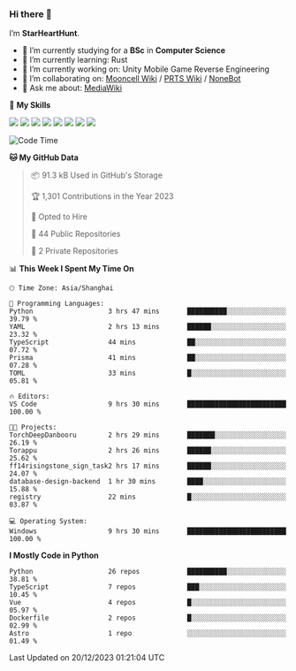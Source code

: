 ### Hi there 👋

I’m **StarHeartHunt**.

- 🏫 I’m currently studying for a **BSc** in **Computer Science**
- 🌱 I’m currently learning: Rust
- 🔭 I’m currently working on: Unity Mobile Game Reverse Engineering
- 👯 I’m collaborating on: [Mooncell Wiki](https://fgo.wiki/) / [PRTS Wiki](http://prts.wiki/) / [NoneBot](https://github.com/nonebot)
- 💬 Ask me about: [MediaWiki](https://www.mediawiki.org)

🌟 **My Skills**

![](https://img.shields.io/badge/-Python-3e74a2?style=flat-square&logo=Python&logoColor=fff)
![](https://img.shields.io/badge/-Node.js-339933?style=flat-square&logo=node.js&logoColor=fff)
![](https://img.shields.io/badge/-Vue-4fc08d?style=flat-square&logo=vue.js&logoColor=fff)
![](https://img.shields.io/badge/-React-2d98ce?style=flat-square&logo=React&logoColor=fff)
![](https://img.shields.io/badge/-TypeScript-3178C6?style=flat-square&logo=TypeScript&logoColor=fff)
![](https://img.shields.io/badge/-Docker-2496ED?style=flat-square&logo=Docker&logoColor=fff)
![](https://img.shields.io/badge/-Linux-000000?style=flat-square&logo=Linux&logoColor=fff)
![](https://img.shields.io/badge/-Dotnet-512bd4?style=flat-square&logo=.net&logoColor=fff)

<!--START_SECTION:waka-->
![Code Time](http://img.shields.io/badge/Code%20Time-801%20hrs%2020%20mins-blue)

**🐱 My GitHub Data** 

> 📦 91.3 kB Used in GitHub's Storage 
 > 
> 🏆 1,301 Contributions in the Year 2023
 > 
> 💼 Opted to Hire
 > 
> 📜 44 Public Repositories 
 > 
> 🔑 2 Private Repositories 
 > 
📊 **This Week I Spent My Time On** 

```text
🕑︎ Time Zone: Asia/Shanghai

💬 Programming Languages: 
Python                   3 hrs 47 mins       ██████████░░░░░░░░░░░░░░░   39.79 % 
YAML                     2 hrs 13 mins       ██████░░░░░░░░░░░░░░░░░░░   23.32 % 
TypeScript               44 mins             ██░░░░░░░░░░░░░░░░░░░░░░░   07.72 % 
Prisma                   41 mins             ██░░░░░░░░░░░░░░░░░░░░░░░   07.28 % 
TOML                     33 mins             █░░░░░░░░░░░░░░░░░░░░░░░░   05.81 % 

🔥 Editors: 
VS Code                  9 hrs 30 mins       █████████████████████████   100.00 % 

🐱‍💻 Projects: 
TorchDeepDanbooru        2 hrs 29 mins       ███████░░░░░░░░░░░░░░░░░░   26.19 % 
Torappu                  2 hrs 26 mins       ██████░░░░░░░░░░░░░░░░░░░   25.62 % 
ff14risingstone_sign_task2 hrs 17 mins       ██████░░░░░░░░░░░░░░░░░░░   24.07 % 
database-design-backend  1 hr 30 mins        ████░░░░░░░░░░░░░░░░░░░░░   15.88 % 
registry                 22 mins             █░░░░░░░░░░░░░░░░░░░░░░░░   03.87 % 

💻 Operating System: 
Windows                  9 hrs 30 mins       █████████████████████████   100.00 % 
```

**I Mostly Code in Python** 

```text
Python                   26 repos            ██████████░░░░░░░░░░░░░░░   38.81 % 
TypeScript               7 repos             ███░░░░░░░░░░░░░░░░░░░░░░   10.45 % 
Vue                      4 repos             █░░░░░░░░░░░░░░░░░░░░░░░░   05.97 % 
Dockerfile               2 repos             █░░░░░░░░░░░░░░░░░░░░░░░░   02.99 % 
Astro                    1 repo              ░░░░░░░░░░░░░░░░░░░░░░░░░   01.49 % 
```




 Last Updated on 20/12/2023 01:21:04 UTC
<!--END_SECTION:waka-->
